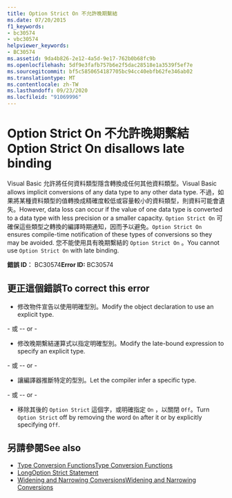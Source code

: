 ```yaml
---
title: Option Strict On 不允許晚期繫結
ms.date: 07/20/2015
f1_keywords:
- bc30574
- vbc30574
helpviewer_keywords:
- BC30574
ms.assetid: 9da4b826-2e12-4a5d-9e17-762b0b68fc9b
ms.openlocfilehash: 5df9e3fafb757b6e2f5dac28518e1a3539f5ef7e
ms.sourcegitcommit: bf5c5850654187705bc94cc40ebfb62fe346ab02
ms.translationtype: MT
ms.contentlocale: zh-TW
ms.lasthandoff: 09/23/2020
ms.locfileid: "91069996"
---
```

# <a name="option-strict-on-disallows-late-binding"></a><span data-ttu-id="5420b-102">Option Strict On 不允許晚期繫結</span><span class="sxs-lookup"><span data-stu-id="5420b-102">Option Strict On disallows late binding</span></span>

<span data-ttu-id="5420b-103">Visual Basic 允許將任何資料類型隱含轉換成任何其他資料類型。</span><span class="sxs-lookup"><span data-stu-id="5420b-103">Visual Basic allows implicit conversions of any data type to any other data type.</span></span> <span data-ttu-id="5420b-104">不過，如果將某種資料類型的值轉換成精確度較低或容量較小的資料類型，則資料可能會遺失。</span><span class="sxs-lookup"><span data-stu-id="5420b-104">However, data loss can occur if the value of one data type is converted to a data type with less precision or a smaller capacity.</span></span> <span data-ttu-id="5420b-105">`Option Strict On` 可確保這些類型之轉換的編譯時期通知，因而予以避免。</span><span class="sxs-lookup"><span data-stu-id="5420b-105">`Option Strict On` ensures compile-time notification of these types of conversions so they may be avoided.</span></span> <span data-ttu-id="5420b-106">您不能使用具有晚期繫結的 `Option Strict On` 。</span><span class="sxs-lookup"><span data-stu-id="5420b-106">You cannot use `Option Strict On` with late binding.</span></span>  

 <span data-ttu-id="5420b-107">**錯誤 ID︰** BC30574</span><span class="sxs-lookup"><span data-stu-id="5420b-107">**Error ID:** BC30574</span></span>  
  
## <a name="to-correct-this-error"></a><span data-ttu-id="5420b-108">更正這個錯誤</span><span class="sxs-lookup"><span data-stu-id="5420b-108">To correct this error</span></span>  
  
- <span data-ttu-id="5420b-109">修改物件宣告以使用明確型別。</span><span class="sxs-lookup"><span data-stu-id="5420b-109">Modify the object declaration to use an explicit type.</span></span>  
  
 <span data-ttu-id="5420b-110">\- 或 -</span><span class="sxs-lookup"><span data-stu-id="5420b-110">\- or -</span></span>  
  
- <span data-ttu-id="5420b-111">修改晚期繫結運算式以指定明確型別。</span><span class="sxs-lookup"><span data-stu-id="5420b-111">Modify the late-bound expression to specify an explicit type.</span></span>  
  
 <span data-ttu-id="5420b-112">\- 或 -</span><span class="sxs-lookup"><span data-stu-id="5420b-112">\- or -</span></span>  
  
- <span data-ttu-id="5420b-113">讓編譯器推斷特定的型別。</span><span class="sxs-lookup"><span data-stu-id="5420b-113">Let the compiler infer a specific type.</span></span>  
  
 <span data-ttu-id="5420b-114">\- 或 -</span><span class="sxs-lookup"><span data-stu-id="5420b-114">\- or -</span></span>  
  
- <span data-ttu-id="5420b-115">移除其後的 `Option Strict` 這個字，或明確指定 `On` ，以關閉 `Off`。</span><span class="sxs-lookup"><span data-stu-id="5420b-115">Turn `Option Strict` off by removing the word `On` after it or by explicitly specifying `Off`.</span></span>  
  
## <a name="see-also"></a><span data-ttu-id="5420b-116">另請參閱</span><span class="sxs-lookup"><span data-stu-id="5420b-116">See also</span></span>

- [<span data-ttu-id="5420b-117">Type Conversion Functions</span><span class="sxs-lookup"><span data-stu-id="5420b-117">Type Conversion Functions</span></span>](../language-reference/functions/type-conversion-functions.md)
- [<span data-ttu-id="5420b-118">Long</span><span class="sxs-lookup"><span data-stu-id="5420b-118">Option Strict Statement</span></span>](../language-reference/statements/option-strict-statement.md)
- [<span data-ttu-id="5420b-119">Widening and Narrowing Conversions</span><span class="sxs-lookup"><span data-stu-id="5420b-119">Widening and Narrowing Conversions</span></span>](../programming-guide/language-features/data-types/widening-and-narrowing-conversions.md)
